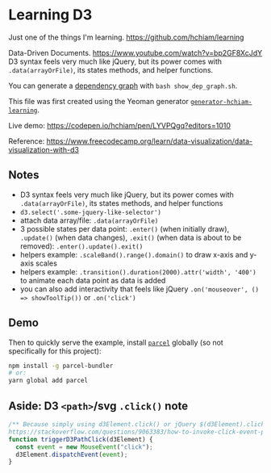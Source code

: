 # Learning D3

Just one of the things I'm learning. <https://github.com/hchiam/learning>

Data-Driven Documents. <https://www.youtube.com/watch?v=bp2GF8XcJdY> D3 syntax feels very much like jQuery, but its power comes with `.data(arrayOrFile)`, its states methods, and helper functions.

You can generate a [dependency graph](https://github.com/hchiam/learning-dependency-cruiser) with `bash show_dep_graph.sh`.

This file was first created using the Yeoman generator [`generator-hchiam-learning`](https://www.npmjs.com/package/generator-hchiam-learning).

Live demo: <https://codepen.io/hchiam/pen/LYVPQgq?editors=1010>

Reference: <https://www.freecodecamp.org/learn/data-visualization/data-visualization-with-d3>

## Notes

- D3 syntax feels very much like jQuery, but its power comes with `.data(arrayOrFile)`, its states methods, and helper functions
- `d3.select('.some-jquery-like-selector')`
- attach data array/file: `.data(arrayOrFile)`
- 3 possible states per data point: `.enter()` (when initially draw), `.update()` (when data changes), `.exit()` (when data is about to be removed): `.enter().update().exit()`
- helpers example: `.scaleBand().range().domain()` to draw x-axis and y-axis scales
- helpers example: `.transition().duration(2000).attr('width', '400')` to animate each data point as data is added
- you can also add interactivity that feels like jQuery `.on('mouseover', () => showToolTip())` or `.on('click')`

## Demo

Then to quickly serve the example, install [`parcel`](https://github.com/hchiam/learning-parcel) globally (so not specifically for this project):

```sh
npm install -g parcel-bundler
# or:
yarn global add parcel
```

## Aside: D3 `<path>`/svg `.click()` note

```js
/** Because simply using d3Element.click() or jQuery $(d3Element).click() doesn't work:
https://stackoverflow.com/questions/9063383/how-to-invoke-click-event-programmatically-in-d3 */
function triggerD3PathClick(d3Element) {
  const event = new MouseEvent("click");
  d3Element.dispatchEvent(event);
}
```
